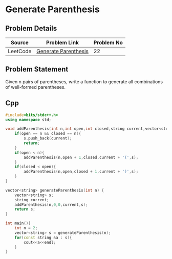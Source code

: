 # Generate Parenthesis

## Problem Details
| Source | Problem Link | Problem No| 
|------------|-------------|-------------|
| LeetCode | [ Generate Parenthesis ](https://leetcode.com/problems/generate-parentheses/description/) | 22 |

## Problem Statement
Given n pairs of parentheses, write a function to generate all combinations of well-formed parentheses.

## Cpp
```cpp
#include<bits/stdc++.h>
using namespace std;

void addParenthesis(int n,int open,int closed,string current,vector<string> &s){
    if(open == n && closed == n){
        s.push_back(current);
        return; 
    }
    if(open < n){
        addParenthesis(n,open + 1,closed,current + '(',s);
    }
    if(closed < open){
        addParenthesis(n,open,closed + 1,current + ')',s);
    }
}

vector<string> generateParenthesis(int n) {
    vector<string> s;
    string current;
    addParenthesis(n,0,0,current,s);
    return s;
}

int main(){
    int n = 2;
    vector<string> s = generateParenthesis(n);
    for(const string &a : s){
        cout<<a<<endl;
    }
}
